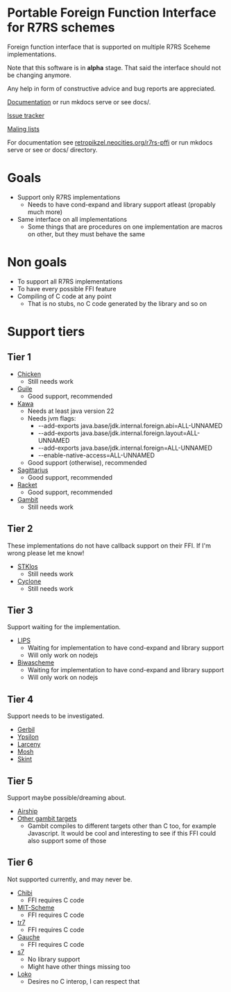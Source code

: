 # Portable Foreign Function Interface for R7RS schemes

Foreign function interface that is supported on multiple R7RS Sceheme implementations.

Note that this software is in **alpha** stage. That said the interface should not be changing anymore.

Any help in form of constructive advice and bug reports are appreciated.

[Documentation](https://retropikzel.neocities.org/r7rs-pffi/) or run mkdocs serve or see docs/.

[Issue tracker](https://todo.sr.ht/~retropikzel/r7rs-pffi)

[Maling lists](https://sr.ht/~retropikzel/r7rs-pffi/lists)

For documentation see [retropikzel.neocities.org/r7rs-pffi](retropikzel.neocities.org/r7rs-pffi)
or run mkdocs serve or see or docs/ directory.

# Goals

- Support only R7RS implementations
  - Needs to have cond-expand and library support atleast (propably much more)
- Same interface on all implementations
  - Some things that are procedures on one implementation are macros on other,
  but they must behave the same

# Non goals

- To support all R7RS implementations
- To have every possible FFI feature
- Compiling of C code at any point
    - That is no stubs, no C code generated by the library and so on

# Support tiers

## Tier 1

- [Chicken](https://www.call-cc.org/)
    - Still needs work
- [Guile](https://www.gnu.org/software/guile/)
    - Good support, recommended
- [Kawa](https://www.gnu.org/software/kawa/index.html)
    - Needs at least java version 22
    - Needs jvm flags:
        - --add-exports java.base/jdk.internal.foreign.abi=ALL-UNNAMED
        - --add-exports java.base/jdk.internal.foreign.layout=ALL-UNNAMED
        - --add-exports java.base/jdk.internal.foreign=ALL-UNNAMED
        - --enable-native-access=ALL-UNNAMED
    - Good support (otherwise), recommended
- [Sagittarius](https://bitbucket.org/ktakashi/sagittarius-scheme/wiki/Home)
    - Good support, recommended
- [Racket](https://racket-lang.org/)
    - Good support, recommended
- [Gambit](https://gambitscheme.org)
    - Still needs work

## Tier 2

These implementations do not have callback support on their FFI. If I'm wrong please let me know!

- [STKlos](https://stklos.net/)
    - Still needs work
- [Cyclone](https://justinethier.github.io/cyclone/)
    - Still needs work

## Tier 3

Support waiting for the implementation.

- [LIPS](https://lips.js.org/)
    - Waiting for implementation to have cond-expand and library support
    - Will only work on nodejs
- [Biwascheme](https://www.biwascheme.org/)
    - Waiting for implementation to have cond-expand and library support
    - Will only work on nodejs

## Tier 4

Support needs to be investigated.

- [Gerbil](https://cons.io/)
- [Ypsilon](http://www.littlewingpinball.com/doc/en/ypsilon/)
- [Larceny](https://larcenists.org/)
- [Mosh](https://mosh.monaos.org)
- [Skint](https://github.com/false-schemers/skint)

## Tier 5

Support maybe possible/dreaming about.

- [Airship](https://gitlab.com/mbabich/airship-scheme)
- [Other gambit targets](https://gambitscheme.org/)
  - Gambit compiles to different targets other than C too, for example Javascript. It would be cool
  and interesting to see if this FFI could also support some of those

## Tier 6

Not supported currently, and may never be.

- [Chibi](https://synthcode.com/scheme/chibi)
    - FFI requires C code
- [MIT-Scheme](https://www.gnu.org/software/mit-scheme/)
    - FFI requires C code
- [tr7](https://gitlab.com/jobol/tr7)
    - FFI requires C code
- [Gauche](https://practical-scheme.net/gauche/)
    - FFI requires C code
- [s7](https://scheme.fail://ccrma.stanford.edu/software/snd/snd/s7.html)
    - No library support
    - Might have other things missing too
- [Loko](https://scheme.fail/)
    - Desires no C interop, I can respect that
